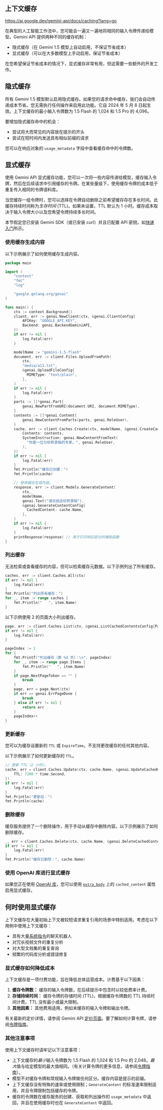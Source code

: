 ## 上下文缓存

https://ai.google.dev/gemini-api/docs/caching?lang=go

在典型的人工智能工作流中，您可能会一遍又一遍地将相同的输入令牌传递给模型。Gemini API 提供两种不同的缓存机制：

- 隐式缓存（在 Gemini 1.5 模型上自动启用，不保证节省成本）
- 显式缓存（可以在大多数模型上手动启用，保证节省成本）

在您希望保证节省成本的情况下，显式缓存非常有用，但这需要一些额外的开发工作。

## 隐式缓存

所有 Gemini 1.5 模型默认启用隐式缓存。如果您的请求命中缓存，我们会自动传递成本节省。您无需执行任何操作来启用此功能。它自 2024 年 5 月 8 日起生效。上下文缓存的最小输入令牌数为 1.5 Flash 的 1,024 和 1.5 Pro 的 4,096。

要增加隐式缓存命中的机会：

- 尝试将大而常见的内容放在提示的开头
- 尝试在短时间内发送具有相似前缀的请求

您可以在响应对象的 `usage_metadata` 字段中查看缓存命中的令牌数。

## 显式缓存

使用 Gemini API 显式缓存功能，您可以一次将一些内容传递给模型，缓存输入令牌，然后在后续请求中引用缓存的令牌。在某些量级下，使用缓存令牌的成本低于重复传入相同的令牌语料库。

当您缓存一组令牌时，您可以选择在令牌自动删除之前希望缓存存在多长时间。此缓存持续时间称为*生存时间* (TTL)。如果未设置，TTL 默认为 1 小时。缓存成本取决于输入令牌大小以及您希望令牌持续多长时间。

本节假定您已安装 Gemini SDK（或已安装 curl）并且已配置 API 密钥，如[快速入门](https://ai.google.dev/gemini-api/docs/quickstart)所示。

### 使用缓存生成内容

以下示例展示了如何使用缓存生成内容。

```go
package main

import (
    "context"
    "fmt"
    "log"

    "google.golang.org/genai"
)

func main() {
    ctx := context.Background()
    client, err := genai.NewClient(ctx, &genai.ClientConfig{
        APIKey: "GOOGLE_API_KEY",
        Backend: genai.BackendGeminiAPI,
    })
    if err != nil {
        log.Fatal(err)
    }

    modelName := "gemini-1.5-flash"
    document, err := client.Files.UploadFromPath(
        ctx,
        "media/a11.txt",
        &genai.UploadFileConfig{
          MIMEType: "text/plain",
        },
    )
    if err != nil {
        log.Fatal(err)
    }
    parts := []*genai.Part{
        genai.NewPartFromURI(document.URI, document.MIMEType),
    }
    contents := []*genai.Content{
        genai.NewContentFromParts(parts, genai.RoleUser),
    }
    cache, err := client.Caches.Create(ctx, modelName, &genai.CreateCachedContentConfig{
        Contents: contents,
        SystemInstruction: genai.NewContentFromText(
          "你是一位分析转录稿的专家。", genai.RoleUser,
        ),
    })
    if err != nil {
        log.Fatal(err)
    }
    fmt.Println("缓存已创建：")
    fmt.Println(cache)

    // 使用缓存生成内容。
    response, err := client.Models.GenerateContent(
        ctx,
        modelName,
        genai.Text("请总结这份转录稿"),
        &genai.GenerateContentConfig{
          CachedContent: cache.Name,
        },
    )
    if err != nil {
        log.Fatal(err)
    }
    printResponse(response) // 用于打印响应部分的辅助函数
}
```

### 列出缓存

无法检索或查看缓存的内容，但可以检索缓存元数据。以下示例列出了所有缓存。

```go
caches, err := client.Caches.All(ctx)
if err != nil {
    log.Fatal(err)
}
fmt.Println("列出所有缓存：")
for _, item := range caches {
    fmt.Println("   ", item.Name)
}
```

以下示例使用 2 的页面大小列出缓存。

```go
page, err := client.Caches.List(ctx, &genai.ListCachedContentsConfig{PageSize: 2})
if err != nil {
    log.Fatal(err)
}

pageIndex := 1
for {
    fmt.Printf("列出缓存（第 %d 页）：\n", pageIndex)
    for _, item := range page.Items {
        fmt.Println("   ", item.Name)
    }
    if page.NextPageToken == "" {
        break
    }
    page, err = page.Next(ctx)
    if err == genai.ErrPageDone {
        break
    } else if err != nil {
        return err
    }
    pageIndex++
}
```

### 更新缓存

您可以为缓存设置新的 `TTL` 或 `ExpireTime`。不支持更改缓存的任何其他内容。

以下示例展示了如何更新缓存的 `TTL`。

```go
// 更新 TTL（2 小时）。
cache, err = client.Caches.Update(ctx, cache.Name, &genai.UpdateCachedContentConfig{
    TTL: 7200 * time.Second,
})
if err != nil {
    log.Fatal(err)
}
fmt.Println("更新后：")
fmt.Println(cache)
```

### 删除缓存

缓存服务提供了一个删除操作，用于手动从缓存中删除内容。以下示例展示了如何删除缓存。

```go
_, err = client.Caches.Delete(ctx, cache.Name, &genai.DeleteCachedContentConfig{})
if err != nil {
    log.Fatal(err)
}
fmt.Println("缓存已删除：", cache.Name)
```

### 使用 OpenAI 库进行显式缓存

如果您正在使用 [OpenAI 库](https://ai.google.dev/gemini-api/docs/openai)，您可以使用 [`extra_body`](https://ai.google.dev/gemini-api/docs/openai#extra-body) 上的 `cached_content` 属性启用显式缓存。

## 何时使用显式缓存

上下文缓存在大量初始上下文被较短请求重复引用的场景中特别适用。考虑在以下用例中使用上下文缓存：

- 具有大量[系统指令](https://ai.google.dev/gemini-api/docs/system-instructions)的聊天机器人
- 对冗长视频文件的重复分析
- 对大型文档集的重复查询
- 频繁的代码库分析或错误修复

### 显式缓存如何降低成本

上下文缓存是一项付费功能，旨在降低总体运营成本。计费基于以下因素：

1. **缓存令牌数：** 缓存的输入令牌数，在后续提示中包含时以较低费率计费。
2. **存储持续时间：** 缓存令牌的存储时间 (TTL)，根据缓存令牌数的 TTL 持续时间计费。TTL 没有最小或最大限制。
3. **其他因素：** 其他费用适用，例如未缓存的输入令牌和输出令牌。

有关最新的定价详情，请参阅 Gemini API [定价页面](https://ai.google.dev/pricing)。要了解如何计算令牌，请参阅[令牌指南](https://ai.google.dev/gemini-api/docs/tokens)。

### 其他注意事项

使用上下文缓存时请牢记以下注意事项：

- 上下文缓存的*最小*输入令牌数为 1.5 Flash 的 1,024 和 1.5 Pro 的 2,048。*最大*值与给定模型的最大值相同。（有关计算令牌的更多信息，请参阅[令牌指南](https://ai.google.dev/gemini-api/docs/tokens)）。
- 模型不对缓存令牌和常规输入令牌做任何区分。缓存内容是提示的前缀。
- 上下文缓存没有特殊的速率或使用限制；`GenerateContent` 的标准速率限制适用，并且令牌限制包括缓存的令牌。
- 缓存的令牌数在缓存服务的创建、获取和列出操作的 `usage_metadata` 中返回，并且在使用缓存时也在 `GenerateContent` 中返回。
